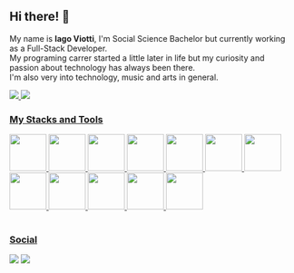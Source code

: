 ## Hi there! 👋

My name is __Iago Viotti__, I'm Social Science Bachelor but currently working as a Full-Stack Developer. <br />
My programing carrer started a little later in life but my curiosity and passion about technology has always been there.</br>
I'm also very into technology, music and arts in general.
<div>
<a href="https://github.com/iagoViotti"><img src="https://github-readme-stats.vercel.app/api?username=iagoViotti&show_icons=true&theme=transparent&hide=stars&count_private=true" />

<img src="https://github-readme-stats.vercel.app/api/top-langs/?username=iagoViotti&layout=compact&theme=transparent&count_private=true" />
</div>

### My Stacks and Tools
<div>
  <img height="65px" src="https://cdn.jsdelivr.net/gh/devicons/devicon/icons/html5/html5-plain-wordmark.svg" />
  <img height="65px" src="https://cdn.jsdelivr.net/gh/devicons/devicon/icons/css3/css3-plain-wordmark.svg" />        
  <img height="65px" src="https://cdn.jsdelivr.net/gh/devicons/devicon/icons/javascript/javascript-plain.svg" />
  <img height="65px" src="https://cdn.jsdelivr.net/gh/devicons/devicon/icons/react/react-original-wordmark.svg" />
  <img height="65px" src="https://cdn.jsdelivr.net/gh/devicons/devicon/icons/jest/jest-plain.svg" />  
  <img height="65px" src="https://cdn.jsdelivr.net/gh/devicons/devicon/icons/redux/redux-original.svg" />
  <img height="65px" src="https://cdn.jsdelivr.net/gh/devicons/devicon/icons/docker/docker-plain-wordmark.svg" />
  <img height="65px" src="https://cdn.jsdelivr.net/gh/devicons/devicon/icons/mysql/mysql-original.svg" />
  <img height="65px" src="https://cdn.jsdelivr.net/gh/devicons/devicon/icons/nodejs/nodejs-original.svg" />
  <img height="65px" src="https://cdn.jsdelivr.net/gh/devicons/devicon/icons/sequelize/sequelize-plain.svg" />
  <img height="65px" src="https://cdn.jsdelivr.net/gh/devicons/devicon/icons/mongodb/mongodb-plain-wordmark.svg" />
  <img height="65px" src="https://cdn.jsdelivr.net/gh/devicons/devicon/icons/python/python-original.svg" />

</div>
</br>

### Social

<div>
  <a href = "mailto:iago.viotti@gmail.com"><img src="https://img.shields.io/badge/-Gmail-%23333?style=for-the-badge&logo=gmail&logoColor=white" target="_blank"></a>
  <a href="https://www.linkedin.com/in/iagoviotti" target="_blank"><img src="https://img.shields.io/badge/-LinkedIn-%230077B5?style=for-the-badge&logo=linkedin&logoColor=white" target="_blank"></a> 
</div>
